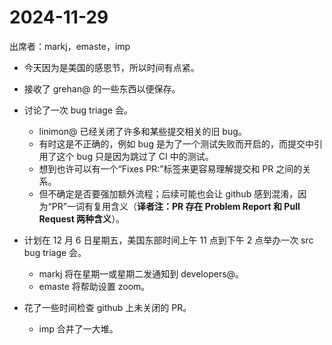 # 2024-11-29

出席者：markj，emaste，imp

* 今天因为是美国的感恩节，所以时间有点紧。
* 接收了 grehan@ 的一些东西以便保存。
* 讨论了一次 bug triage 会。

  * linimon@ 已经关闭了许多和某些提交相关的旧 bug。
  * 有时这是不正确的，例如 bug 是为了一个测试失败而开启的，而提交中引用了这个 bug 只是因为跳过了 CI 中的测试。
  * 想到也许可以有一个“Fixes PR:”标签来更容易理解提交和 PR 之间的关系。
  * 但不确定是否要强加额外流程；后续可能也会让 github 感到混淆，因为“PR”一词有复用含义（**译者注：PR 存在 Problem Report 和 Pull Request 两种含义**）。
* 计划在 12 月 6 日星期五，美国东部时间上午 11 点到下午 2 点举办一次 src bug triage 会。
  * markj 将在星期一或星期二发通知到 developers@。
  * emaste 将帮助设置 zoom。
* 花了一些时间检查 github 上未关闭的 PR。

  * imp 合并了一大堆。
